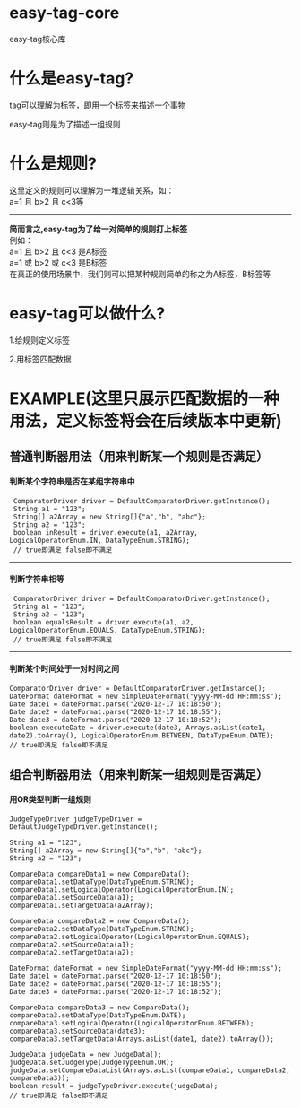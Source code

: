 # easy-tag-core
easy-tag核心库

# 什么是easy-tag?
tag可以理解为标签，即用一个标签来描述一个事物<br>

easy-tag则是为了描述一组规则

# 什么是规则?
这里定义的规则可以理解为一堆逻辑关系，如：<br>
a=1 且 b>2 且 c<3等

---
<strong>**简而言之,easy-tag为了给一对简单的规则打上标签**</strong><br>
例如：<br>
a=1 且 b>2 且 c<3 是A标签<br>
a=1 或 b>2 或 c<3 是B标签<br>
在真正的使用场景中，我们则可以把某种规则简单的称之为A标签，B标签等

# easy-tag可以做什么?
1.给规则定义标签

2.用标签匹配数据

# EXAMPLE(这里只展示匹配数据的一种用法，定义标签将会在后续版本中更新)
## 普通判断器用法（用来判断某一个规则是否满足）
#### 判断某个字符串是否在某组字符串中
```
 ComparatorDriver driver = DefaultComparatorDriver.getInstance();
 String a1 = "123";
 String[] a2Array = new String[]{"a","b", "abc"};
 String a2 = "123";
 boolean inResult = driver.execute(a1, a2Array, LogicalOperatorEnum.IN, DataTypeEnum.STRING);
 // true即满足 false即不满足
```
---
#### 判断字符串相等
```
 ComparatorDriver driver = DefaultComparatorDriver.getInstance();
 String a1 = "123";
 String a2 = "123";
 boolean equalsResult = driver.execute(a1, a2, LogicalOperatorEnum.EQUALS, DataTypeEnum.STRING);
 // true即满足 false即不满足
```
---
#### 判断某个时间处于一对时间之间
```
ComparatorDriver driver = DefaultComparatorDriver.getInstance();
DateFormat dateFormat = new SimpleDateFormat("yyyy-MM-dd HH:mm:ss");
Date date1 = dateFormat.parse("2020-12-17 10:18:50");
Date date2 = dateFormat.parse("2020-12-17 10:18:55");
Date date3 = dateFormat.parse("2020-12-17 10:18:52");
boolean executeDate = driver.execute(date3, Arrays.asList(date1, date2).toArray(), LogicalOperatorEnum.BETWEEN, DataTypeEnum.DATE);
// true即满足 false即不满足
```
## 组合判断器用法（用来判断某一组规则是否满足）
#### 用OR类型判断一组规则
```
JudgeTypeDriver judgeTypeDriver = DefaultJudgeTypeDriver.getInstance();

String a1 = "123";
String[] a2Array = new String[]{"a","b", "abc"};
String a2 = "123";

CompareData compareData1 = new CompareData();
compareData1.setDataType(DataTypeEnum.STRING);
compareData1.setLogicalOperator(LogicalOperatorEnum.IN);
compareData1.setSourceData(a1);
compareData1.setTargetData(a2Array);

CompareData compareData2 = new CompareData();
compareData2.setDataType(DataTypeEnum.STRING);
compareData2.setLogicalOperator(LogicalOperatorEnum.EQUALS);
compareData2.setSourceData(a1);
compareData2.setTargetData(a2);

DateFormat dateFormat = new SimpleDateFormat("yyyy-MM-dd HH:mm:ss");
Date date1 = dateFormat.parse("2020-12-17 10:18:50");
Date date2 = dateFormat.parse("2020-12-17 10:18:55");
Date date3 = dateFormat.parse("2020-12-17 10:18:52");

CompareData compareData3 = new CompareData();
compareData3.setDataType(DataTypeEnum.DATE);
compareData3.setLogicalOperator(LogicalOperatorEnum.BETWEEN);
compareData3.setSourceData(date3);
compareData3.setTargetData(Arrays.asList(date1, date2).toArray());

JudgeData judgeData = new JudgeData();
judgeData.setJudgeType(JudgeTypeEnum.OR);
judgeData.setCompareDataList(Arrays.asList(compareData1, compareData2, compareData3));
boolean result = judgeTypeDriver.execute(judgeData);
// true即满足 false即不满足
```